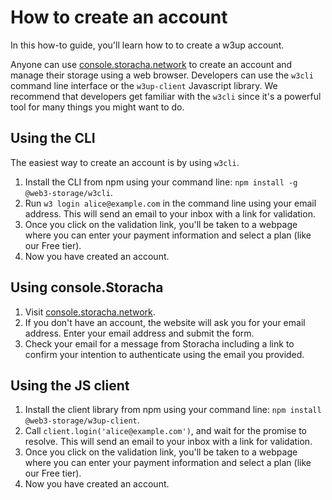 # How to create an account

In this how-to guide, you'll learn how to to create a w3up account.

Anyone can use [console.storacha.network](https://console.storacha.network) to create an account and manage their storage using a web browser. Developers can use the `w3cli` command line interface or the `w3up-client` Javascript library. We recommend that developers get familiar with the `w3cli` since it's a powerful tool for many things you might want to do.

## Using the CLI

The easiest way to create an account is by using `w3cli`.

1. Install the CLI from npm using your command line: `npm install -g @web3-storage/w3cli`.
2. Run `w3 login alice@example.com` in the command line using your email address. This will send an email to your inbox with a link for validation.
3. Once you click on the validation link, you'll be taken to a webpage where you can enter your payment information and select a plan (like our Free tier).
4. Now you have created an account.

## Using console.Storacha

1. Visit [console.storacha.network](https://console.storacha.network).
2. If you don't have an account, the website will ask you for your email address. Enter your email address and submit the form.
3. Check your email for a message from Storacha including a link to confirm your intention to authenticate using the email you provided.

## Using the JS client

1. Install the client library from npm using your command line: `npm install @web3-storage/w3up-client`.
2. Call `client.login('alice@example.com')`, and wait for the promise to resolve. This will send an email to your inbox with a link for validation.
3. Once you click on the validation link, you'll be taken to a webpage where you can enter your payment information and select a plan (like our Free tier).
4. Now you have created an account.
